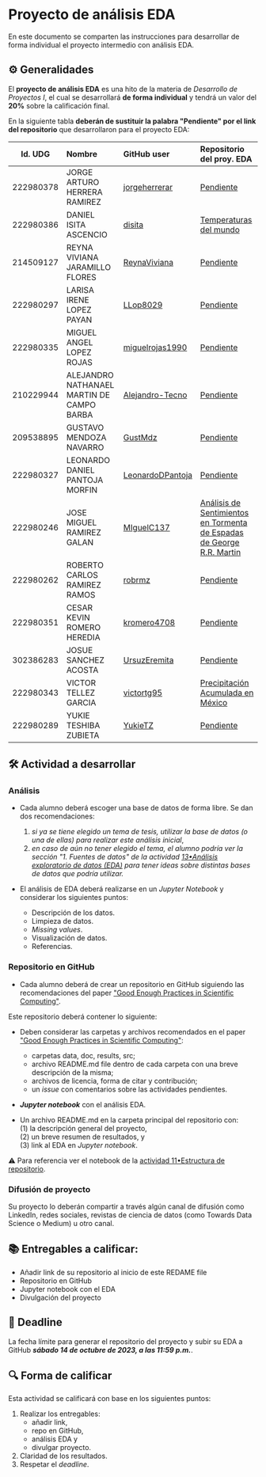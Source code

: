 # Proyecto de análisis EDA

En este documento se comparten las instrucciones para desarrollar de forma individual el proyecto intermedio con análisis EDA.

## ⚙️ Generalidades
El **proyecto de análisis EDA** es una hito de la materia de _Desarrollo de Proyectos I_, el cual se desarrollará **de forma individual** y tendrá un valor del **20%** sobre la calificación final.

En la siguiente tabla **deberán de sustituir la palabra "Pendiente" por el link del repositorio** que desarrollaron para el proyecto EDA:

| Id. UDG | Nombre | GitHub user | Repositorio del proy. EDA |
|:-------:|:-------|:------------|:--------------------------|
|222980378|JORGE ARTURO HERRERA RAMIREZ|[jorgeherrerar](https://github.com/jorgeherrerar) |[Pendiente](liga) |
|222980386|DANIEL ISITA ASCENCIO|[disita](https://github.com/disita) |[Temperaturas del mundo](https://github.com/disita/EDA-Class-Proyect) |
|214509127|REYNA VIVIANA JARAMILLO FLORES|[ReynaViviana](https://github.com/ReynaViviana) |[Pendiente](liga) |
|222980297|LARISA IRENE LOPEZ PAYAN |[LLop8029](https://github.com/LLop8029) |[Pendiente](liga) |
|222980335|MIGUEL ANGEL LOPEZ ROJAS |[miguelrojas1990](https://github.com/miguelrojas1990) |[Pendiente](liga) |
|210229944|ALEJANDRO NATHANAEL MARTIN DE CAMPO BARBA |[Alejandro-Tecno](https://github.com/Alejandro-Tecno) |[Pendiente](liga) |
|209538895|GUSTAVO MENDOZA NAVARRO |[GustMdz](https://github.com/GustMdz) |[Pendiente](liga) |
|222980327|LEONARDO DANIEL PANTOJA MORFIN |[LeonardoDPantoja](https://github.com/LeonardoDPantoja) |[Pendiente](liga) |
|222980246|JOSE MIGUEL RAMIREZ GALAN |[MIguelC137](https://github.com/MIguelC137) |[Análisis de Sentimientos en Tormenta de Espadas de George R.R. Martin](https://github.com/MIguelC137/An-lisis-de-Sentimientos-en-Tormenta-de-Espadas-de-George-R.R.-Martin) |
|222980262|ROBERTO CARLOS RAMIREZ RAMOS |[robrmz](https://github.com/robrmz) |[Pendiente](liga) |
|222980351|CESAR KEVIN ROMERO HEREDIA |[kromero4708](https://github.com/kromero4708) |[Pendiente](liga) |
|302386283|JOSUE SANCHEZ ACOSTA |[UrsuzEremita](https://github.com/UrsuzEremita) |[Pendiente](liga) |
|222980343|VICTOR TELLEZ GARCIA |[victortg95](https://github.com/victortg95) |[Precipitación Acumulada en México](https://github.com/victortg95/EDA_precipitacion_Mexico.git) |
|222980289|YUKIE TESHIBA ZUBIETA |[YukieTZ](https://github.com/YukieTZ) |[Pendiente](liga) |


## 🛠 Actividad a desarrollar

### Análisis
- Cada alumno deberá escoger una base de datos de forma libre. Se dan dos recomendaciones:
  1. _si ya se tiene elegido un tema de tesis, utilizar la base de datos (o una de ellas) para realizar este análisis inicial_,
  2. _en caso de aún no tener elegido el tema, el alumno podría ver la sección "1. Fuentes de datos" de la actividad [13•Análisis exploratorio de datos (EDA)](https://github.com/vcuspinera/UDG_MCD_Project_Dev_I/blob/main/actividades/13_EDA.ipynb) para tener ideas sobre distintas bases de datos que podría utilizar._

- El análisis de EDA deberá realizarse en un *Jupyter Notebook* y considerar los siguientes puntos:
  - Descripción de los datos.
  - Limpieza de datos.
  - *Missing values*.
  - Visualización de datos.
  - Referencias.
  

### Repositorio en GitHub
- Cada alumno deberá de crear un repositorio en GitHub siguiendo las recomendaciones del paper ["Good Enough Practices in Scientific Computing"](https://github.com/vcuspinera/UDG_MCD_Project_Dev_I/tree/main/actividades/material).

Este repositorio deberá contener lo siguiente:

- Deben considerar las carpetas y archivos recomendados en el paper ["Good Enough Practices in Scientific Computing"](https://github.com/vcuspinera/UDG_MCD_Project_Dev_I/tree/main/actividades/material):
  - carpetas data, doc, results, src; 
  - archivo README.md file dentro de cada carpeta con una breve descripción de la misma; 
  - archivos de licencia, forma de citar y contribución; 
  - un *issue* con comentarios sobre las actividades pendientes.

- __*Jupyter notebook*__ con el análisis EDA.

- Un archivo README.md en la carpeta principal del repositorio con:  
    (1) la descripción general del proyecto,  
    (2) un breve resumen de resultados, y  
    (3) link al EDA en *Jupyter notebook*.  

⚠️ Para referencia ver el notebook de la [actividad 11•Estructura de repositorio](https://github.com/vcuspinera/UDG_MCD_Project_Dev_I/blob/main/actividades/11_Repo_structure.md).

### Difusión de proyecto

Su proyecto lo deberán compartir a través algún canal de difusión como LinkedIn, redes sociales, revistas de ciencia de datos (como Towards Data Science o Medium) u otro canal.

## 📚 Entregables a calificar:

- Añadir link de su repositorio al inicio de este REDAME file
- Repositorio en GitHub
- Jupyter notebook con el EDA
- Divulgación del proyecto


## 📅 Deadline
La fecha límite para generar el repositorio del proyecto y subir su EDA a GitHub __*sábado 14 de octubre de 2023, a las 11:59 p.m.*__.  


## 🔍 Forma de calificar
Esta actividad se calificará con base en los siguientes puntos:

1. Realizar los entregables:
    - añadir link,  
    - repo en GitHub,  
    - análisis EDA y 
    - divulgar proyecto.
2. Claridad de los resultados.
3. Respetar el *deadline*.
